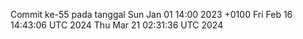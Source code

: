 Commit ke-55 pada tanggal Sun Jan 01 14:00 2023 +0100
Fri Feb 16 14:43:06 UTC 2024
Thu Mar 21 02:31:36 UTC 2024
